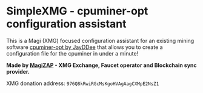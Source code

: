 # SimpleXMG - cpuminer-opt configuration assistant
This is a Magi (XMG) focused configuration assistant for an existing mining software [cpuminer-opt by JayDDee](https://github.com/JayDDee/cpuminer-opt) that allows you to create a configuration file for the cpuminer in under a minute!

**Made by [MagiZAP](https://magizap.rfbtc.cz) - XMG Exchange, Faucet operator and Blockchain sync provider.**

XMG donation address: `976Q8kRwiRGcMsKgoHVAgAagCXMpE2NsZ1`
